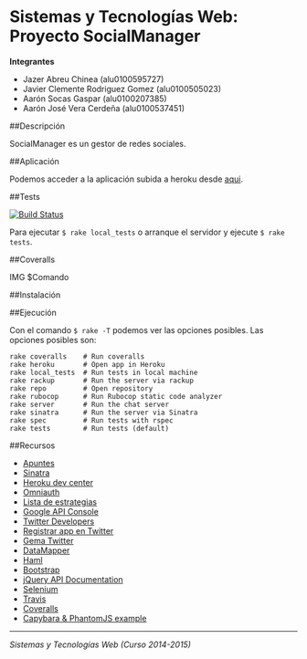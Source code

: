 # Sistemas y Tecnologías Web: Proyecto SocialManager

**Integrantes**
  - Jazer Abreu Chinea (alu0100595727)
  - Javier Clemente Rodriguez Gomez (alu0100505023)
  - Aarón Socas Gaspar (alu0100207385)
  - Aarón José Vera Cerdeña (alu0100537451)

##Descripción

SocialManager es un gestor de redes sociales.

##Aplicación

Podemos acceder a la aplicación subida a heroku desde [aqui](https://sytw6.herokuapp.com/).


##Tests

[![Build Status](https://travis-ci.org/alu0100207385/SocialManager.svg)](https://travis-ci.org/alu0100207385/SocialManager)

Para ejecutar `$ rake local_tests` o arranque el servidor y ejecute `$ rake tests`.


##Coveralls

IMG
$Comando


##Instalación



##Ejecución

Con el comando `$ rake -T` podemos ver las opciones posibles.
Las opciones posibles son:

```
rake coveralls    # Run coveralls
rake heroku       # Open app in Heroku
rake local_tests  # Run tests in local machine
rake rackup       # Run the server via rackup
rake repo         # Open repository
rake rubocop      # Run Rubocop static code analyzer
rake server       # Run the chat server
rake sinatra      # Run the server via Sinatra
rake spec         # Run tests with rspec
rake tests        # Run tests (default)

```

##Recursos

* [Apuntes](http://nereida.deioc.ull.es/~lpp/perlexamples/)
* [Sinatra](http://www.rubydoc.info/gems/sinatra)
* [Heroku dev center](https://devcenter.heroku.com/)
* [Omniauth](http://intridea.github.io/omniauth/)
* [Lista de estrategias](https://github.com/intridea/omniauth/wiki/List-of-Strategies)
* [Google API Console](https://code.google.com/apis/console)
* [Twitter Developers](https://dev.twitter.com/overview/documentation)
* [Registrar app en Twitter](https://apps.twitter.com/app/new)
* [Gema Twitter](http://sferik.github.io/twitter/)
* [DataMapper](http://datamapper.org/getting-started.html)
* [Haml](http://haml.info/)
* [Bootstrap](http://getbootstrap.com/css/)
* [jQuery API Documentation](http://api.jquery.com/)
* [Selenium](http://www.seleniumhq.org/)
* [Travis](https://travis-ci.org/)
* [Coveralls](https://coveralls.io/)
* [Capybara & PhantomJS example](http://nereida.deioc.ull.es/~lpp/perlexamples/node305.html#chapter:capybara)

-------------------------
*Sistemas y Tecnologías Web (Curso 2014-2015)*
